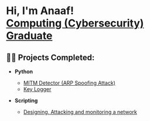 <h1>Hi, I'm Anaaf! <br/><a href="https://github.com/ItzAnu17">Computing (Cybersecurity) Graduate</a>

<h2>👨‍💻 Projects Completed:</h2>

- <b>Python</b>
  - [MITM Detector (ARP Spoofing Attack)](https://github.com/ItzAnu17/ARP-Spoofing-Detector/tree/main)
  - [Key Logger](https://github.com/joshmadakor1/Algorithms-Practice)
    
- <b>Scripting</b>
  - [Designing, Attacking and monitoring a network](https://github.com/joshmadakor1/4chan-Image-Analysis-Middleware-C964) <b>







